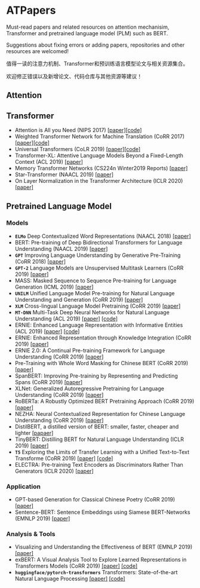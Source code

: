# ATPapers
Must-read papers and related resources on attention mechanisim, Transformer and pretrained language model (PLM) such as BERT.

Suggestions about fixing errors or adding papers, repositories and other resources are welcomed!

值得一读的注意力机制、Transformer和预训练语言模型论文与相关资源集合。

欢迎修正错误以及新增论文、代码仓库与其他资源等建议！

## Attention

## Transformer
- Attention is All you Need (NIPS 2017) [[paper]](http://papers.nips.cc/paper/7181-attention-is-all-you-need)[[code]](https://github.com/jadore801120/attention-is-all-you-need-pytorch)
- Weighted Transformer Network for Machine Translation (CoRR 2017) [[paper]](https://arxiv.org/abs/1711.02132)[[code]](https://github.com/JayParks/transformer)
- Universal Transformers (CoLR 2019) [[paper]](https://openreview.net/forum?id=HyzdRiR9Y7)[[code]](https://github.com/andreamad8/Universal-Transformer-Pytorch)
- Transformer-XL: Attentive Language Models Beyond a Fixed-Length Context (ACL 2019) [[paper]](https://www.aclweb.org/anthology/P19-1285)
- Memory Transformer Networks (CS224n Winter2019 Reports) [[paper]](https://web.stanford.edu/class/cs224n/reports/custom/15778933.pdf)
- Star-Transformer (NAACL 2019) [[paper]](https://arxiv.org/pdf/1902.09113.pdf)
- On Layer Normalization in the Transformer Architecture (ICLR 2020) [[paper]](https://openreview.net/pdf?id=B1x8anVFPr)

## Pretrained Language Model
### Models
- **`ELMo`** Deep Contextualized Word Representations (NAACL 2018) [[paper]](https://aclweb.org/anthology/N18-1202)
- BERT: Pre-training of Deep Bidirectional Transformers for Language Understanding (NAACL 2019) [[paper]](https://www.aclweb.org/anthology/N19-1423)
- **`GPT`** Improving Language Understanding by Generative Pre-Training (CoRR 2018) [[paper]](https://s3-us-west-2.amazonaws.com/openai-assets/research-covers/language-unsupervised/language_understanding_paper.pdf)
- **`GPT-2`** Language Models are Unsupervised Multitask Learners (CoRR 2019) [[paper]](https://www.techbooky.com/wp-content/uploads/2019/02/Better-Language-Models-and-Their-Implications.pdf)
- MASS: Masked Sequence to Sequence Pre-training for Language Generation (ICML 2019) [[paper]](http://proceedings.mlr.press/v97/song19d/song19d.pdf)
- **`UNILM`** Unified Language Model Pre-training for Natural Language Understanding and Generation (CoRR 2019) [[paper]](https://arxiv.org/pdf/1905.03197.pdf)
- **`XLM`** Cross-lingual Language Model Pretraining (CoRR 2019) [[paper]](https://arxiv.org/pdf/1901.07291.pdf)
- **`MT-DNN`** Multi-Task Deep Neural Networks for Natural Language Understanding (ACL 2019) [[paper]](https://www.aclweb.org/anthology/P19-1441) [[code]](https://github.com/namisan/mt-dnn)
- ERNIE: Enhanced Language Representation with Informative Entities (ACL 2019) [[paper]](https://www.aclweb.org/anthology/P19-1139) [[code]](https://github.com/thunlp/ERNIE)
- ERNIE: Enhanced Representation through Knowledge Integration (CoRR 2019) [[paper]](https://arxiv.org/pdf/1904.09223.pdf)
- ERNIE 2.0: A Continual Pre-training Framework for Language Understanding (CoRR 2019) [[paper]](https://arxiv.org/pdf/1907.12412.pdf)
- Pre-Training with Whole Word Masking for Chinese BERT (CoRR 2019) [[paper]](https://arxiv.org/pdf/1906.08101.pdf)
- SpanBERT: Improving Pre-training by Representing and Predicting Spans (CoRR 2019) [[paper]](https://arxiv.org/pdf/1907.10529.pdf)
- XLNet: Generalized Autoregressive Pretraining for Language Understanding  (CoRR 2019) [[paper]](https://arxiv.org/pdf/1906.08237.pdf)
- RoBERTa: A Robustly Optimized BERT Pretraining Approach (CoRR 2019) [[paper]](https://arxiv.org/pdf/1907.11692.pdf)
- NEZHA: Neural Contextualized Representation for Chinese Language Understanding (CoRR 2019) [[paper]](https://arxiv.org/abs/1909.00204)
- DistilBERT, a distilled version of BERT: smaller, faster, cheaper and lighter [[papaer]](https://arxiv.org/pdf/1910.01108.pdf)
- TinyBERT: Distilling BERT for Natural Language Understanding (ICLR 2019) [[paper]](https://arxiv.org/pdf/1909.10351.pdf)
- **`T5`** Exploring the Limits of Transfer Learning with a Unified Text-to-Text Transforme (CoRR 2019) [[paper]](https://arxiv.org/abs/1910.10683) [[code]](https://github.com/google-research/text-to-text-transfer-transformer)
- ELECTRA: Pre-training Text Encoders as Discriminators Rather Than Generators (ICLR 2020) [[paper]](https://openreview.net/forum?id=r1xMH1BtvB)
### Application
- GPT-based Generation for Classical Chinese Poetry (CoRR 2019) [[paper]](https://arxiv.org/abs/1907.00151)
- Sentence-BERT: Sentence Embeddings using Siamese BERT-Networks (EMNLP 2019) [[paper]](https://arxiv.org/abs/1908.10084)
### Analysis & Tools
- Visualizing and Understanding the Effectiveness of BERT (EMNLP 2019) [[paper]](https://arxiv.org/pdf/1908.05620.pdf)
- exBERT: A Visual Analysis Tool to Explore Learned Representations in Transformers Models (CoRR 2019) [[paper]](https://arxiv.org/abs/1910.05276) [[code]](exbert.net)
- **`huggingface/pytorch-transformers`** Transformers: State-of-the-art Natural Language Processing [[paper]](https://arxiv.org/pdf/1910.03771.pdf) [[code]](https://github.com/huggingface/transformers)
